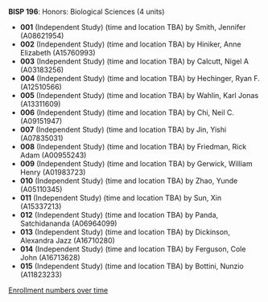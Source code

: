 **BISP 196**: Honors: Biological Sciences (4 units)

- **001** (Independent Study) (time and location TBA) by Smith, Jennifer (A08621954)
- **002** (Independent Study) (time and location TBA) by Hiniker, Anne Elizabeth (A15760993)
- **003** (Independent Study) (time and location TBA) by Calcutt, Nigel A (A03183256)
- **004** (Independent Study) (time and location TBA) by Hechinger, Ryan F. (A12510566)
- **005** (Independent Study) (time and location TBA) by Wahlin, Karl Jonas (A13311609)
- **006** (Independent Study) (time and location TBA) by Chi, Neil C. (A09151947)
- **007** (Independent Study) (time and location TBA) by Jin, Yishi (A07835031)
- **008** (Independent Study) (time and location TBA) by Friedman, Rick Adam (A00955243)
- **009** (Independent Study) (time and location TBA) by Gerwick, William Henry (A01983723)
- **010** (Independent Study) (time and location TBA) by Zhao, Yunde (A05110345)
- **011** (Independent Study) (time and location TBA) by Sun, Xin (A15337213)
- **012** (Independent Study) (time and location TBA) by Panda, Satchidananda (A06964099)
- **013** (Independent Study) (time and location TBA) by Dickinson, Alexandra Jazz (A16710280)
- **014** (Independent Study) (time and location TBA) by Ferguson, Cole John (A16713628)
- **015** (Independent Study) (time and location TBA) by Bottini, Nunzio (A11823233)

[Enrollment numbers over time](./BISP196.tsv)
